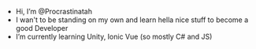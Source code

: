 - Hi, I’m @Procrastinatah
- I wan't to be standing on my own and learn hella nice stuff to become a good Developer
- I’m currently learning Unity, Ionic Vue (so mostly C# and JS)
